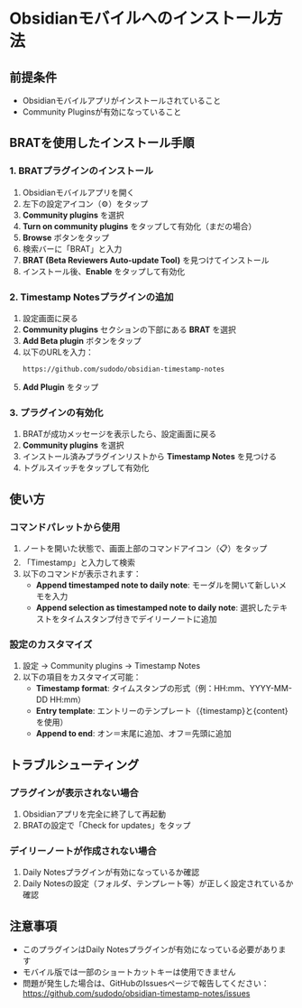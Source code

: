 # Obsidianモバイルへのインストール方法

## 前提条件
- Obsidianモバイルアプリがインストールされていること
- Community Pluginsが有効になっていること

## BRATを使用したインストール手順

### 1. BRATプラグインのインストール

1. Obsidianモバイルアプリを開く
2. 左下の設定アイコン（⚙️）をタップ
3. **Community plugins** を選択
4. **Turn on community plugins** をタップして有効化（まだの場合）
5. **Browse** ボタンをタップ
6. 検索バーに「BRAT」と入力
7. **BRAT (Beta Reviewers Auto-update Tool)** を見つけてインストール
8. インストール後、**Enable** をタップして有効化

### 2. Timestamp Notesプラグインの追加

1. 設定画面に戻る
2. **Community plugins** セクションの下部にある **BRAT** を選択
3. **Add Beta plugin** ボタンをタップ
4. 以下のURLを入力：
   ```
   https://github.com/sudodo/obsidian-timestamp-notes
   ```
5. **Add Plugin** をタップ

### 3. プラグインの有効化

1. BRATが成功メッセージを表示したら、設定画面に戻る
2. **Community plugins** を選択
3. インストール済みプラグインリストから **Timestamp Notes** を見つける
4. トグルスイッチをタップして有効化

## 使い方

### コマンドパレットから使用

1. ノートを開いた状態で、画面上部のコマンドアイコン（📋）をタップ
2. 「Timestamp」と入力して検索
3. 以下のコマンドが表示されます：
   - **Append timestamped note to daily note**: モーダルを開いて新しいメモを入力
   - **Append selection as timestamped note to daily note**: 選択したテキストをタイムスタンプ付きでデイリーノートに追加

### 設定のカスタマイズ

1. 設定 → Community plugins → Timestamp Notes
2. 以下の項目をカスタマイズ可能：
   - **Timestamp format**: タイムスタンプの形式（例：HH:mm、YYYY-MM-DD HH:mm）
   - **Entry template**: エントリーのテンプレート（{timestamp}と{content}を使用）
   - **Append to end**: オン＝末尾に追加、オフ＝先頭に追加

## トラブルシューティング

### プラグインが表示されない場合
1. Obsidianアプリを完全に終了して再起動
2. BRATの設定で「Check for updates」をタップ

### デイリーノートが作成されない場合
1. Daily Notesプラグインが有効になっているか確認
2. Daily Notesの設定（フォルダ、テンプレート等）が正しく設定されているか確認

## 注意事項

- このプラグインはDaily Notesプラグインが有効になっている必要があります
- モバイル版では一部のショートカットキーは使用できません
- 問題が発生した場合は、GitHubのIssuesページで報告してください：
  https://github.com/sudodo/obsidian-timestamp-notes/issues